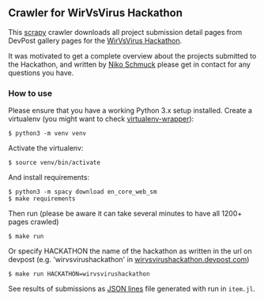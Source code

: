 ## Crawler for WirVsVirus Hackathon

This [scrapy](https://docs.scrapy.org/en/latest/index.html) crawler downloads all project submission detail pages
from DevPost gallery pages for the  [WirVsVirus Hackathon](https://wirvsvirushackathon.devpost.com/submissions).

It was motivated to get a complete overview about the projects
submitted to the Hackathon, and written by [Niko Schmuck](https://github.com/nikos)
please get in contact for any questions you have.

### How to use

Please ensure that you have a working Python 3.x setup installed.
Create a virtualenv (you might want to check [virtualenv-wrapper](https://virtualenvwrapper.readthedocs.org/en/latest/ "virtualenv-wrapper")):

```
$ python3 -m venv venv
```

Activate the virtualenv:
```
$ source venv/bin/activate
```

And install requirements:

```
$ python3 -m spacy download en_core_web_sm
$ make requirements
```

Then run (please be aware it can take several minutes to have all 1200+ pages crawled)

```
$ make run
```

Or specify HACKATHON the name of the hackathon as written in the url on devpost (e.g. 'wirvsvirushackathon' in [wirvsvirushackathon.devpost.com](wirvsvirushackathon.devpost.com))

```
$ make run HACKATHON=wirvsvirushackathon
```


See results of submissions as [JSON lines](http://jsonlines.org/) file generated with run in `item.jl`. 
